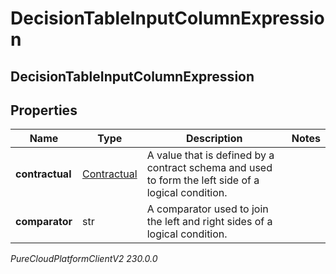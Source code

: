 # DecisionTableInputColumnExpression

## DecisionTableInputColumnExpression

## Properties

|Name | Type | Description | Notes|
|------------ | ------------- | ------------- | -------------|
| **contractual** | [Contractual](Contractual) | A value that is defined by a contract schema and used to form the left side of a logical condition. | |
| **comparator** | str | A comparator used to join the left and right sides of a logical condition. | |



_PureCloudPlatformClientV2 230.0.0_
